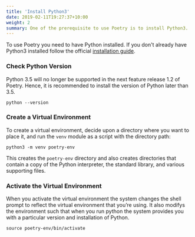 ```yaml
---
title: 'Install Python3'
date: 2019-02-11T19:27:37+10:00
weight: 2
summary: One of the prerequisite to use Poetry is to install Python3.
---
```


To use Poetry you need to have Python installed. If you don't already have Python3 installed follow the official [installation guide](https://wiki.python.org/moin/BeginnersGuide/).

### Check Python Version

 Python 3.5 will no longer be supported in the next feature release 1.2 of Poetry. Hence, it is recommended to install the version of Python later than 3.5.
```
python --version
```
### Create a Virtual Environment

To create a virtual environment, decide upon a directory where you want to place it, and run the `venv` module as a script with the directory path:

```python3 -m venv poetry-env```

This creates the `poetry-env` directory and also creates directories that contain a copy of the Python interpreter, the standard library, and various supporting files.

### Activate the Virtual Environment

When you activate the virtual environment the system changes the shell prompt to reflect the virtual environment that you’re using. It also modifys the environment such that when you run python the system provides you with a particular version and installation of Python.

```source poetry-env/bin/activate```